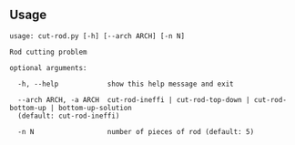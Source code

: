 ## Usage

	usage: cut-rod.py [-h] [--arch ARCH] [-n N]

	Rod cutting problem

	optional arguments:

	  -h, --help            show this help message and exit

	  --arch ARCH, -a ARCH  cut-rod-ineffi | cut-rod-top-down | cut-rod-bottom-up | bottom-up-solution 
	  (default: cut-rod-ineffi)

	  -n N                  number of pieces of rod (default: 5)

